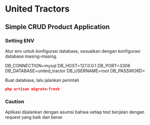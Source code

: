 # United Tractors
## Simple CRUD Product Application

### Setting ENV
Atur env untuk konfigurasi database, sesuaikan dengan konfigurasi database masing-masing.

DB_CONNECTION=mysql
DB_HOST=127.0.0.1
DB_PORT=3306
DB_DATABASE=united_tractor
DB_USERNAME=root
DB_PASSWORD=

Buat database, lalu jalankan perintah
```json
php artisan migrate:fresh
```

### Caution
Aplikasi dijalankan dengan asumsi bahwa setiap test berjalan dengan request yang baik dan benar